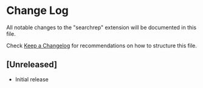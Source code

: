 # Change Log

All notable changes to the "searchrep" extension will be documented in this file.

Check [Keep a Changelog](http://keepachangelog.com/) for recommendations on how to structure this file.

## [Unreleased]

- Initial release
